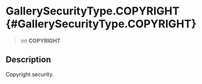 GallerySecurityType.COPYRIGHT {#GallerySecurityType.COPYRIGHT}
=============================

> int **COPYRIGHT**

Description
-----------

Copyright security.
